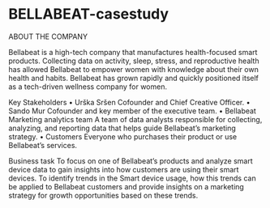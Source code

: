 # BELLABEAT-casestudy

ABOUT THE COMPANY

Bellabeat is a high-tech company that manufactures health-focused smart products. Collecting data on activity, sleep, stress, and reproductive health has allowed Bellabeat to empower women with knowledge about their own health and habits. Bellabeat has grown rapidly and quickly positioned itself as a tech-driven wellness company for women.

 Key Stakeholders
• Urška Sršen Cofounder and Chief Creative Officer.
• Sando Mur Cofounder and key member of the executive team.
• Bellabeat Marketing analytics team A team of data analysts responsible for collecting, analyzing, and reporting data that helps guide Bellabeat’s marketing strategy.
• Customers Everyone who purchases their product or use Bellabeat’s services.

Business task
To focus on one of Bellabeat’s products and analyze smart device data to gain insights into how customers are using their smart devices. To identify trends in the Smart device usage, how this trends can be applied to Bellabeat customers and provide insights on a marketing strategy for growth opportunities based on these trends.

